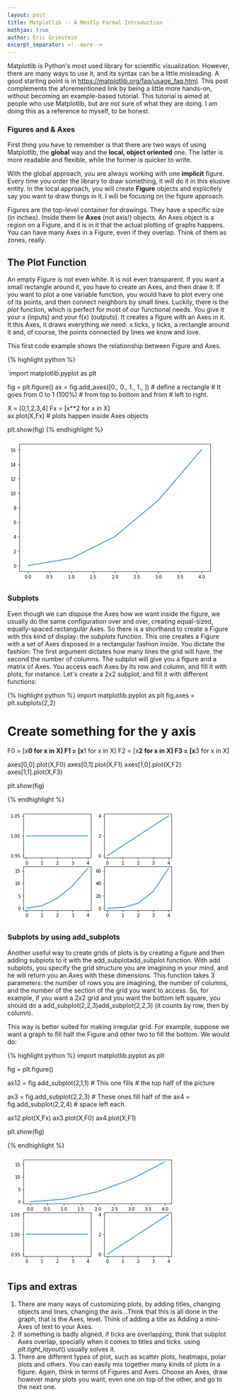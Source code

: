 ```yaml
---
layout: post
title: Matplotlib -- A Mostly Formal Introduction 
mathjax: true
author: Eric Grinstein
excerpt_separator: <!--more-->
---
```



Matplotlib is Python's most used library for scientific visualization. However, there are many ways to use it, and its syntax can be a little misleading. A good starting point is in https://matplotlib.org/faq/usage_faq.html. This post complements the aforementioned link by being a little more hands-on, without becoming an example-based tutorial. This tutorial is aimed at people who use Matplotlib, but are not sure of what they are doing. I am doing this as a reference to myself, to be honest.


### Figures and \& Axes


First thing you have to remember is that there are two ways of using Matplotlib, the **global** way and the **local, object oriented** one. The latter is more readable and flexible, while the former is quicker to write. 

With the global approach, you are always working with one **implicit** figure. Every time you order the library to draw something, it will do it in this elusive entity. In the local approach, you will create **Figure** objects and explicitely say you want to draw things in it. I will be focusing on the figure approach.

Figures are the top-level container for drawings. They have a specific size (in inches). Inside them lie **Axes** (not axis!) objects. An Axes object is a region on a Figure, and it is in it that the actual plotting of graphs happens. You can have many Axes in a Figure, even if they overlap. Think of them as zones, really. 


## The Plot Function

An empty Figure is not even white. It is not even transparent. If you want a small rectangle around it, you have to create an Axes, and then draw it. If you want to plot a one variable function, you would have to plot every one of its points, and then connect neighbors by small lines. Luckily, there is the $plot$ function, which is perfect for most of our functional needs. You give it your x (inputs) and your f(x) (outputs). It creates a figure with an Axes in it. It  this Axes, it draws everything we need: x ticks, y ticks, a rectangle around it and, of course, the points connected by lines we know and love.

This first code example shows the relationship between Figure and Axes. 

{% highlight python %}

`import matplotlib.pyplot as plt


fig = plt.figure()
ax = fig.add_axes([0., 0., 1., 1., ]) # define a rectangle
							# It goes from 0 to 1 (100%)
							# from top to bottom and from 
							# left to right. 


X = [0,1,2,3,4]
Fx = [x**2 for x in X]   
ax.plot(X,Fx) # plots happen inside Axes objects

plt.show(fig)
{% endhighlight %}

![First example](/images/first-plot.png)


### Subplots

Even though we can dispose the Axes how we want inside the figure,
we usually do the same configuration over and over, creating equal-sized, 
equally-spaced rectangular Axes. So there is a shorthand to create a Figure with this kind of display: the $subplots$ function. This one creates a Figure with a set of Axes disposed in a rectangular fashion inside. You dictate the fashion: The first argument dictates how many lines the grid will have, the second the number of columns. The subplot will give you a figure and a matrix of Axes. You access each Axes by its row and column, and fill it with plots, for instance. Let's create a 2x2 subplot, and fill it with different functions:

{% highlight python %}
import matplotlib.pyplot as plt
fig,axes = plt.subplots(2,2)

# Create something for the y axis
F0 = [x**0 for x in X]
F1 = [x**1 for x in X]
F2 = [x**2 for x in X]
F3 = [x**3 for x in X]


axes[0,0].plot(X,F0)
axes[0,1].plot(X,F1)
axes[1,0].plot(X,F2)
axes[1,1].plot(X,F3)

plt.show(fig)


{% endhighlight %}


![Second example](/images/second-plot.png)



### Subplots by using add_subplots

Another useful way to create grids of plots is by creating a figure and then adding subplots to it with the add_subplotadd_subplot function. With add subplots, you specify the grid structure you are imagining in your mind, and he will return you an Axes with these dimensions. This function takes 3 parameters: the number of rows you are imagining, the number of columns, and the number of the section of the grid you want to access. So, for example, if you want a 2x2 grid and you want the bottom left square, you should do a add_subplot(2,2,3)add_subplot(2,2,3) (it counts by row, then by column).

This way is better suited for making irregular grid. For example, suppose we want a graph to fill half the Figure and other two to fill the bottom. We would do:

{% highlight python %}
import matplotlib.pyplot as plt

fig = plt.figure()

ax12 = fig.add_subplot(2,1,1) # This one fills 
                            # the top half of the picture

ax3 = fig.add_subplot(2,2,3) # These ones fill half of the 
ax4 = fig.add_subplot(2,2,4) # space left each.

ax12.plot(X,Fx)
ax3.plot(X,F0)
ax4.plot(X,F1)

plt.show(fig)

{% endhighlight %}

![Third example](/images/third-plot.png)

## Tips and extras

1. There are many ways of customizing plots, by adding titles, changing objects and lines, changing the axis...Think that this is all done in the graph, that is the Axes, level. Think of adding a title as Adding a mini-Axes of text to your Axes.
2. If something is badly aligned, if ticks are overlapping, think that subplot Axes overlap, specially when it comes to titles and ticks. using $plt.tight\_layout()$ usually solves it.
3. There are different types of plot, such as scatter plots, heatmaps, polar plots and others. You can easily mix together many kinds of plots in a figure. Again, think in terms of Figures and Axes. Choose an Axes, draw however many plots you want, even one on top of the other, and go to the next one. 